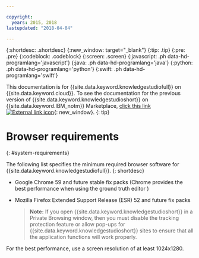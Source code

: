 ```yaml
---

copyright:
  years: 2015, 2018
lastupdated: "2018-04-04"

---
```


{:shortdesc: .shortdesc}
{:new_window: target="_blank"}
{:tip: .tip}
{:pre: .pre}
{:codeblock: .codeblock}
{:screen: .screen}
{:javascript: .ph data-hd-programlang='javascript'}
{:java: .ph data-hd-programlang='java'}
{:python: .ph data-hd-programlang='python'}
{:swift: .ph data-hd-programlang='swift'}

This documentation is for {{site.data.keyword.knowledgestudiofull}} on {{site.data.keyword.cloud}}. To see the documentation for the previous version of {{site.data.keyword.knowledgestudioshort}} on {{site.data.keyword.IBM_notm}} Marketplace, [click this link ![External link icon](../../icons/launch-glyph.svg "External link icon")](https://{DomainName}/docs/services/knowledge-studio/system-requirements.html){: new_window}.
{: tip}

# Browser requirements
{: #system-requirements}

The following list specifies the minimum required browser software for {{site.data.keyword.knowledgestudiofull}}.
{: shortdesc}

- Google Chrome 59 and future stable fix packs (Chrome provides the best performance when using the ground truth editor )
- Mozilla Firefox Extended Support Release (ESR) 52 and future fix packs

    > **Note:** If you open {{site.data.keyword.knowledgestudioshort}} in a Private Browsing window, then you must disable the tracking protection feature or allow pop-ups for {{site.data.keyword.knowledgestudioshort}} sites to ensure that all the application functions will work properly.

For the best performance, use a screen resolution of at least 1024x1280.
